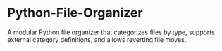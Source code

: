 # Python-File-Organizer
A modular Python file organizer that categorizes files by type, supports external category definitions, and allows reverting file moves.
